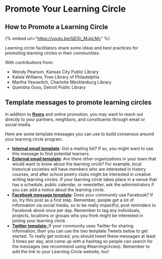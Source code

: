 # Promote Your Learning Circle

## How to Promote a Learning Circle

{% embed url="https://youtu.be/QEi5\_MJpLMc" %}

Learning circle facilitators share some ideas and best practices for promoting learning circles in their communities.

With contributions from:

* Wendy Pearson, Kansas City Public Library
* Kalela Williams, Free Library of Philadelphia
* Martha Yesowitch, Charlotte Mecklenburg Library
* Qumisha Goss, Detroit Public Library

## Template messages to promote learning circles

In addition to [**flyers**](https://community.p2pu.org/t/learning-circle-flyer-template/2744/1) and online promotion, you may want to reach out directly to your partners, neighbors, and constituents through email or social media. 

Here are some template messages you can use to build consensus around your learning circle program.

* [**Internal email template**](https://docs.google.com/document/d/18JpA9h8dlfkDOgVVWYFgx59PBfXX4Kjg_Z8RxAldBMs/edit): Got a mailing list? If so, you might want to use this message to find potential learners.
* [**External email template**](https://docs.google.com/document/d/150cZIopslILDlzU-o6DQqPsb6b4QBB1EBuhZl0guPvY/edit): Are there other organizations in your town that would want to know about the learning circle? For example, local historical societies will have members who are interested in history courses, and after school poetry clubs might be interested in creative writing learning circles. If your learning circle takes place in a venue that has a schedule, public calendar, or newsletter, ask the administrators if you can add a notice about the learning circle.
* [**Facebook message template**](https://docs.google.com/document/d/1Hwu0_1UmQtT3kiXv3OKpkgl9NJrWa7LEa-UVtjlUwLw/edit): Does your community use Facebook? If so, try this post as a first step. Remember, people get a lot of information via social media, so to be really impactful, post reminders to Facebook about once per day. Remember to tag any individuals, projects, locations or groups who you think might be interested in joining your learning circle.
* [**Twitter template:** ](https://docs.google.com/document/d/1DuGnh_OacRMafBF2KrXBkYEGPstlO3sPJAnw8Nn0ZaU/edit)If your community uses Twitter for sharing information, then you can use the two template Tweets below to get started. To really get noticed, you should tweet these messages at least 3 times per day, and come up with a hashtag so people can search for the messages \(we recommend using \#learningcircles\). Remember to add the link to your Learning Circle website, too!

